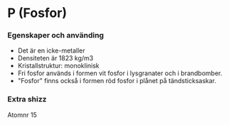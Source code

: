 # P (Fosfor)

### Egenskaper och använding
- Det är en icke-metaller
- Densiteten är 1823 kg/m3
- Kristallstruktur: monoklinisk
- Fri fosfor används i formen vit fosfor i lysgranater och i brandbomber. 
- "Fosfor" finns också i formen röd fosfor i plånet på tändsticksaskar.

### Extra shizz

Atomnr 15

